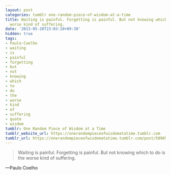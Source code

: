 ```yaml
---
layout: post
categories: tumblr one-random-piece-of-wisdom-at-a-time
title: Waiting is painful. Forgetting is painful. But not knowing which to do is the
  worse kind of suffering.
date: '2013-05-20T23:03:10+09:30'
hidden: true
tags:
- Paulo-Coelho
- waiting
- is
- painful
- forgetting
- but
- not
- knowing
- which
- to
- do
- the
- worse
- kind
- of
- suffering
- quote
- wisdom
tumblr: One Random Piece of Wisdom at a Time
tumblr_website_url: https://onerandompieceofwisdomatatime.tumblr.com
tumblr_url: https://onerandompieceofwisdomatatime.tumblr.com/post/50905571118/waiting-is-painful-forgetting-is-painful-but-not
---
```

> Waiting is painful. Forgetting is painful. But not knowing which to do is the worse kind of suffering.

—Paulo Coelho
